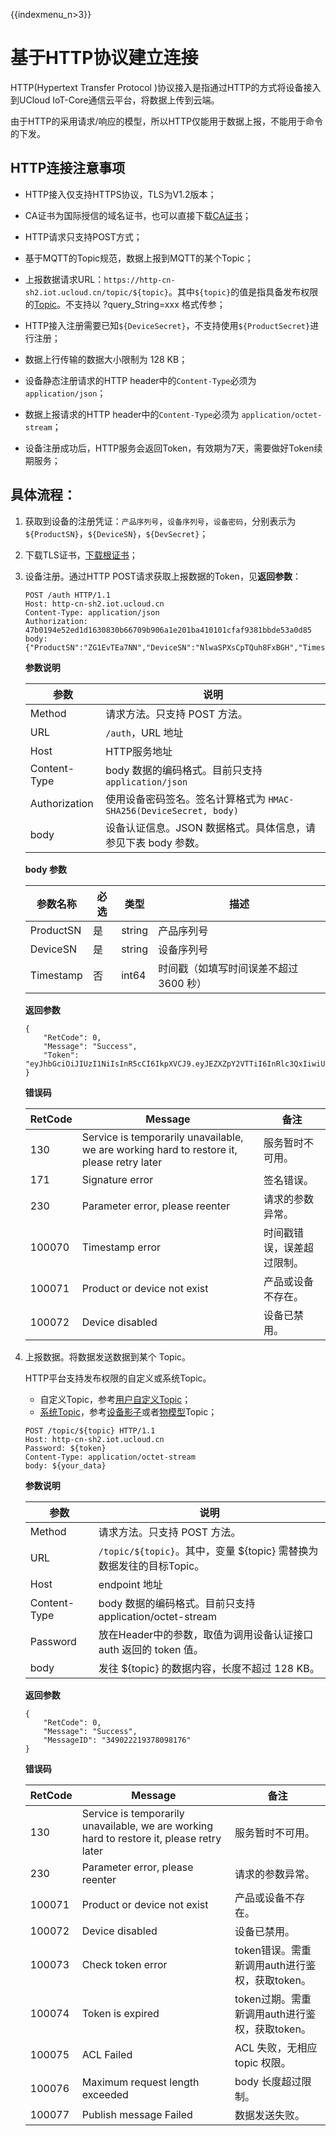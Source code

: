 {{indexmenu_n>3}}

# 基于HTTP协议建立连接

HTTP(Hypertext Transfer Protocol )协议接入是指通过HTTP的方式将设备接入到UCloud IoT-Core通信云平台，将数据上传到云端。

由于HTTP的采用请求/响应的模型，所以HTTP仅能用于数据上报，不能用于命令的下发。



## HTTP连接注意事项

- HTTP接入仅支持HTTPS协议，TLS为V1.2版本；

- CA证书为国际授信的域名证书，也可以直接下载[CA证书](http://uiot.cn-sh2.ufileos.com/iot_ca.crt)；
- HTTP请求只支持POST方式；
- 基于MQTT的Topic规范，数据上报到MQTT的某个Topic；

- 上报数据请求URL：`https://http-cn-sh2.iot.ucloud.cn/topic/${topic}`。其中`${topic}`的值是指具备发布权限的[Topic](../../console_guide/product_device/topic)。不支持以 ?query_String=xxx 格式传参；

- HTTP接入注册需要已知`${DeviceSecret}`，不支持使用`${ProductSecret}`进行注册；

- 数据上行传输的数据大小限制为 128 KB；
- 设备静态注册请求的HTTP header中的`Content-Type`必须为 `application/json`；
- 数据上报请求的HTTP header中的`Content-Type`必须为 `application/octet-stream`；
- 设备注册成功后，HTTP服务会返回Token，有效期为7天，需要做好Token续期服务；


## 具体流程：


1. 获取到设备的注册凭证：`产品序列号`，`设备序列号`，`设备密码`，分别表示为`${ProductSN}`，`${DeviceSN}`，`${DevSecret}`；  

2. 下载TLS证书，[下载根证书](http://uiot.cn-sh2.ufileos.com/iot_ca.crt)；  

3. 设备注册。通过HTTP POST请求获取上报数据的Token，见**返回参数**：

     ```
     POST /auth HTTP/1.1
     Host: http-cn-sh2.iot.ucloud.cn
     Content-Type: application/json
     Authorization: 47b0194e52ed1d1630830b66709b906a1e201ba410101cfaf9381bbde53a0d85
     body: {"ProductSN":"ZG1EvTEa7NN","DeviceSN":"NlwaSPXsCpTQuh8FxBGH","Timestamp":"1501668289957"}
     ```  
	 
    **参数说明**

	 |参数|说明|
	 |---|---|
	 |Method|请求方法。只支持 POST 方法。|
	 |URL|`/auth`，URL 地址|
	 |Host|HTTP服务地址|
	 |Content-Type|body 数据的编码格式。目前只支持 `application/json`|
	 |Authorization|使用设备密码签名。签名计算格式为 `HMAC-SHA256(DeviceSecret, body)`|
	 |body|设备认证信息。JSON 数据格式。具体信息，请参见下表 body 参数。|

	**body 参数**

	 |参数名称|必选|类型|描述|
	 |---|---|---|---|
	 |ProductSN|是|string|产品序列号|
	 |DeviceSN|是|string|设备序列号|
	 |Timestamp|否|int64|时间戳（如填写时间误差不超过 3600 秒）|

	**返回参数**

	 ```
	 {
		 "RetCode": 0,
		 "Message": "Success",
		 "Token": "eyJhbGciOiJIUzI1NiIsInR5cCI6IkpXVCJ9.eyJEZXZpY2VTTiI6InRlc3QxIiwiUHJvZHVjdFNOIjoiZzR3ZmFycTMweXp4YXkyMyIsImV4cCI6MTU2NzA1ODg5OSwiaWF0IjoxNTY2NDU0MDk5fQ.wN1XNVciI27nTeIqCjbYKdmTaifJrGJm_DmDDpIoabs"
	 }
	 ```

	**错误码**

	 |RetCode|Message|备注|
	 |---|---|---|
	 |130|Service is temporarily unavailable, we are working hard to restore it, please retry later|服务暂时不可用。|
	 |171|Signature error|签名错误。|
	 |230|Parameter error, please reenter|请求的参数异常。|
	 |100070|Timestamp error|时间戳错误，误差超过限制。|
	 |100071|Product or device not exist|产品或设备不存在。|
	 |100072|Device disabled|设备已禁用。|


4. 上报数据。将数据发送数据到某个 Topic。   

	HTTP平台支持发布权限的自定义或系统Topic。
	- 自定义Topic，参考[用户自定义Topic](../../console_guide/product_device/topic#用户自定义Topic)；
	- [系统Topic](../../console_guide/product_device/topic#系统Topic)，参考[设备影子](../../console_guide/device_shadow/waht_is_deviceshadow)或者[物模型](../../console_guide/thingmode/what_is_thingmode)Topic；


	 ```
	 POST /topic/${topic} HTTP/1.1
	 Host: http-cn-sh2.iot.ucloud.cn
	 Password: ${token}
	 Content-Type: application/octet-stream
	 body: ${your_data}
	 ```

	**参数说明**

	 |参数|说明|
	 |---|---|
	 |Method|请求方法。只支持 POST 方法。|
	 |URL|`/topic/${topic}`。其中，变量 ${topic} 需替换为数据发往的目标Topic。|
	 |Host|endpoint 地址|
	 |Content-Type|body 数据的编码格式。目前只支持 application/octet-stream|
	 |Password|放在Header中的参数，取值为调用设备认证接口 auth 返回的 token 值。|
	 |body|发往 ${topic} 的数据内容，长度不超过 128 KB。|

	**返回参数**

	 ```
	 {
		 "RetCode": 0,
		 "Message": "Success",
		 "MessageID": "349022219378098176"
	 }
	 ```

	**错误码**

	 |RetCode|Message|备注|
	 |---|---|---|
	 |130|Service is temporarily unavailable, we are working hard to restore it, please retry later|服务暂时不可用。|
	 |230|Parameter error, please reenter|请求的参数异常。|
	 |100071|Product or device not exist|产品或设备不存在。|
	 |100072|Device disabled|设备已禁用。|
	 |100073|Check token error|token错误。需重新调用auth进行鉴权，获取token。|
	 |100074|Token is expired|token过期。需重新调用auth进行鉴权，获取token。|
	 |100075|ACL Failed|ACL 失败，无相应 topic 权限。|
	 |100076|Maximum request length exceeded|body 长度超过限制。|
	 |100077|Publish message Failed|数据发送失败。|

